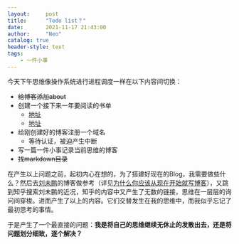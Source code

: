 ```yaml
---
layout:     post
title:      "Todo list？"
date:       2021-11-17 21:43:00
author:     "Neo"
catalog: true
header-style: text
tags:
    - 一件小事
---
```


今天下午思维像操作系统进行进程调度一样在以下内容间切换：

* ~~给博客添加about~~
* 创建一个接下来一年要阅读的书单
  * [地址](https://www.zhihu.com/question/19616722)	
  * [地址](https://www.zhihu.com/question/23821125)
* 给刚创建好的博客注册一个域名
  * 等待认证，被迫产生中断
* 写一篇一件小事记录当前思维的博客
* ~~找markdown目录~~

在产生以上问题之前，起初内心在想的，为了搭建好现在的Blog，我需要做些什么？然后去[刘未鹏](http://mindhacks.cn/)的博客做参考（详见[为什么你应该从现在开始就写博客](http://mindhacks.cn/2009/02/15/why-you-should-start-blogging-now)），又跳到知乎搜索刘未鹏的近况，知乎的内容中又产生了无数的链接，思维在一层层的询问间穿梭。进而产生了以上的内容。它们交替发生在我的思维中，而我似乎忘记了最初思考的事情。

于是产生了一个最直接的问题：**我是将自己的思维继续无休止的发散出去，还是将问题划分细致，逐个解决？**

